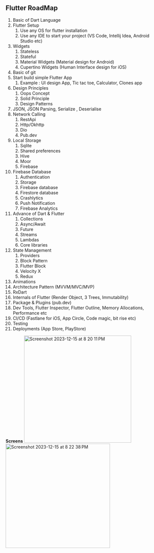 Flutter RoadMap
---------------
1. Basic of Dart Language
2. Flutter Setup
    1.	Use any OS for flutter installation
    2.	Use any IDE to start your project (VS Code, Intellij Idea, Android Studio etc)
3. Widgets
    1.	Stateless
    2.	Stateful
    3.	Material Widgets (Material design for Android)
    4.	Cupertino Widgets (Human Interface design for iOS)
4. Basic of git
5. Start build simple Flutter App
    1.	Example : UI design App, Tic tac toe, Calculator, Clones app
6. Design Principles
    1.	Oops Concept
    2.	Solid Principle
    3.	Design Patterns
7. JSON, JSON Parsing, Serialize , Deserialise
8. Network Calling
    1.	RestApi
    2.	Http/Okhttp
    3.	Dio
    4.	Pub.dev
9. Local Storage
    1.	Sqlite
    2.	Shared preferences
    3.	Hive
    4.	Moor
    5.	Firebase
10. Firebase Database
    1.	Authentication
    2.	Storage
    3.	Firebase database
    4.	Firestore database
    5.	Crashlytics
    6.	Push Notification
    7.	Firebase Analytics
11. Advance of Dart & Flutter
    1.	Collections
    2.	Async/Await
    3.	Future
    4.	Streams
    5.	Lambdas
    6.	Core libraries
12. State Management
    1.	Providers
    2.	Block Pattern
    3.	Flutter Block
    4.	Velocity X
    5.	Redux
13. Animations
14. Architecture Pattern (MVVM/MVC/MVP)
15. RxDart
16. Internals of Flutter (Render Object, 3 Trees, Immutability)
17. Package & Plugins (pub.dev)
18. Dev Tools, Flutter Inspector, Flutter Outline, Memory Allocations, Performance etc
19. CI/CD (Fastlane for iOS, App Circle, Code magic, bit rise etc)
20. Testing
21. Deployments (App Store, PlayStore)

**Screens**
<img width="348" alt="Screenshot 2023-12-15 at 8 20 11 PM" src="https://github.com/ashishgupta8051/First-Flutter-Project/assets/59619397/15a543b3-a29d-43c5-ab3a-9cdc7b5f6cf1">
<img width="339" alt="Screenshot 2023-12-15 at 8 22 38 PM" src="https://github.com/ashishgupta8051/First-Flutter-Project/assets/59619397/b69e8c71-9b7a-4d7d-858d-de44c8f440f0">


